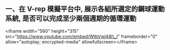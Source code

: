 ## 一、在 V-rep 模擬平台中, 展示各組所選定的鋼球運動系統, 是否可以完成至少兩個週期的循環運動



&lt;iframe width="560" height="315" src="https://www.youtube.com/embed/WtbVwjA8I\_I" frameborder="0" allow="autoplay; encrypted-media" allowfullscreen&gt;&lt;/iframe&gt;

